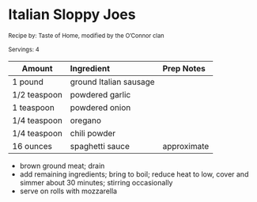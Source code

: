 # Italian Sloppy Joes

<small>Recipe by: Taste of Home, modified by the O’Connor clan</small>

<small>Servings: 4</small>

| Amount       | Ingredient             | Prep Notes  |
| ------------ | :--------------------- | :---------- |
| 1 pound      | ground Italian sausage |             |
| 1/2 teaspoon | powdered garlic        |             |
| 1 teaspoon   | powdered onion         |             |
| 1/4 teaspoon | oregano                |             |
| 1/4 teaspoon | chili powder           |             |
| 16 ounces    | spaghetti sauce        | approximate |

- brown ground meat; drain
- add remaining ingredients; bring to boil; reduce heat to low, cover and simmer about 30 minutes; stirring occasionally
- serve on rolls with mozzarella
